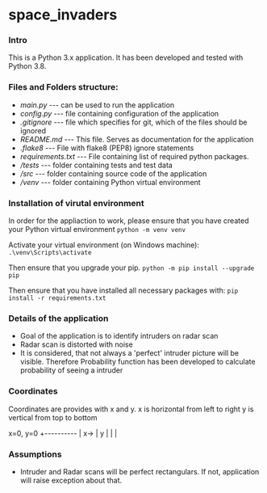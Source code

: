 # space_invaders

### Intro
This is a Python 3.x application. It has been developed and tested with Python 3.8.

### Files and Folders structure: 

- *main.py* --- can be used to run the application 
- *config.py* --- file containing configuration of the application
- *.gitignore* --- file which specifies for git, which of the files should be ignored
- *README.md* --- This file. Serves as documentation for the application
- *.flake8* --- File with flake8 (PEP8) ignore statements
- *requirements.txt* --- File containing list of required python packages.
- */tests* --- folder containing tests and test data
- */src* --- folder containing source code of the application
- */venv* --- folder containing Python virtual environment 


### Installation of virutal environment
In order for the appliaction to work, please ensure that you have created your Python virtual environment
`python -m venv venv`

Activate your virtual environment (on Windows machine): 
`.\venv\Scripts\activate`

Then ensure that you upgrade your pip. 
`python -m pip install --upgrade pip`

Then ensure that you have installed all necessary packages with: 
`pip install -r requirements.txt`


### Details of the application
- Goal of the application is to identify intruders on radar scan
- Radar scan is distorted with noise
- It is considered, that not always a 'perfect' intruder picture will be visible. Therefore Probability function has been developed to calculate probability of seeing a intruder


### Coordinates
Coordinates are provides with x and y. 
x is horizontal from left to right
y is vertical from top to bottom

x=0, y=0
+----------
|  x-> 
|  y 
|  |
|  

### Assumptions
- Intruder and Radar scans will be perfect rectangulars. If not, application will raise exception about that.